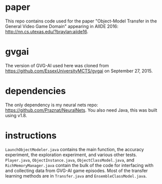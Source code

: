 paper
=====
This repo contains code used for the paper "Object-Model Transfer in the General Video Game Domain" appearing in AIIDE 2016: http://nn.cs.utexas.edu/?braylan:aiide16.

gvgai
=====
The version of GVG-AI used here was cloned from https://github.com/EssexUniversityMCTS/gvgai on September 27, 2015.

dependencies
=====
The only dependency is my neural nets repo: https://github.com/Praznat/NeuralNets.
You also need Java, this was built using v1.8.

instructions
=====
`LaunchObjectModeler.java` contains the main function, the accuracy experiment, the exploration experiment, and various other tests. `Player.java`, `ObjectInstance.java`, `ObjectClassModel.java`, and `RichMemoryManager.java` contain the bulk of the code for interfacing with and collecting data from GVG-AI game episodes. Most of the transfer learning methods are in `Transfer.java` and `EnsembleClassModel.java`.
